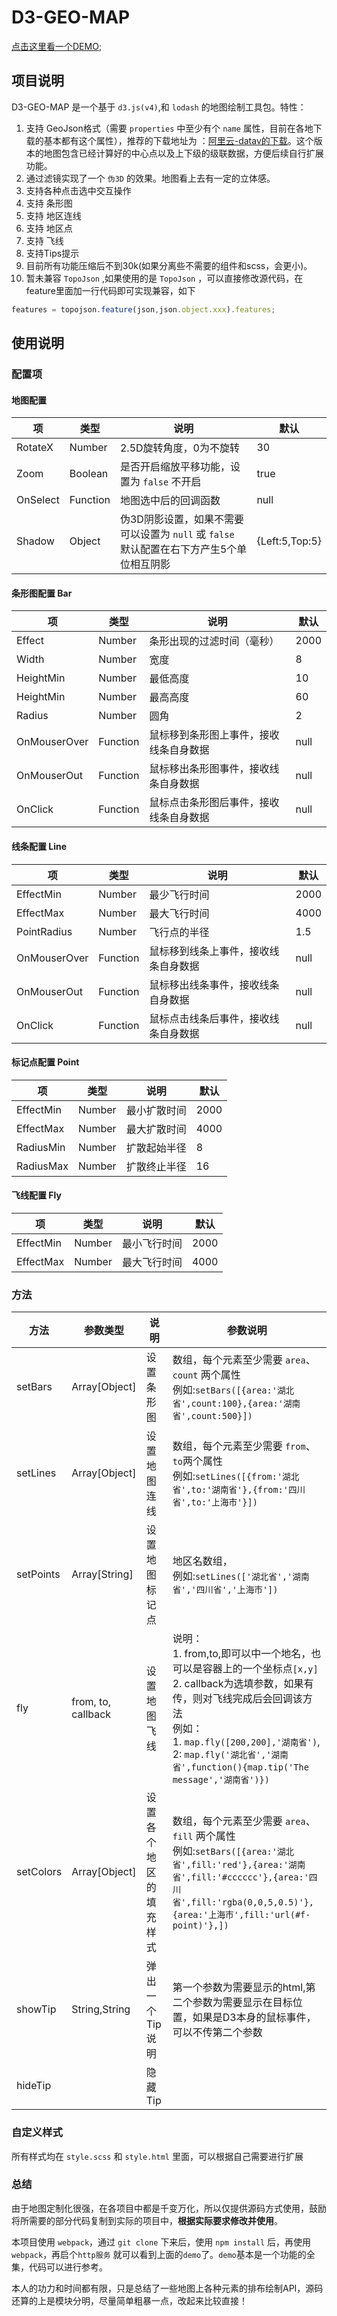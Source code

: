 # D3-GEO-MAP

[点击这里看一个DEMO](http://www.xdnote.com/test/d3-geo-map/index.html);

## 项目说明

D3-GEO-MAP 是一个基于 `d3.js(v4)`,和 `lodash` 的地图绘制工具包。特性：

1. 支持 GeoJson格式（需要 `properties` 中至少有个 `name` 属性，目前在各地下载的基本都有这个属性），推荐的下载地址为 ：[阿里云-datav的下载](https://datav.aliyun.com/static/tools/atlas)。这个版本的地图包含已经计算好的中心点以及上下级的级联数据，方便后续自行扩展功能。
2. 通过滤镜实现了一个 `伪3D` 的效果。地图看上去有一定的立体感。
3. 支持各种点击选中交互操作
4. 支持 条形图
5. 支持 地区连线
6. 支持 地区点
7. 支持 飞线
8. 支持Tips提示
9. 目前所有功能压缩后不到30k(如果分离些不需要的组件和scss，会更小)。
10. 暂未兼容 `TopoJson` ,如果使用的是 `TopoJson` ，可以直接修改源代码，在feature里面加一行代码即可实现兼容，如下


```javascript
features = topojson.feature(json,json.object.xxx).features;
```

## 使用说明


### 配置项

#### 地图配置

| 项        | 类型       | 说明                                       | 默认             |
| -------- | -------- | ---------------------------------------- | -------------- |
| RotateX  | Number   | 2.5D旋转角度，0为不旋转                           | 30             |
| Zoom     | Boolean  | 是否开启缩放平移功能，设置为 `false` 不开启               | true           |
| OnSelect | Function | 地图选中后的回调函数                               | null           |
| Shadow   | Object   | 伪3D阴影设置，如果不需要可以设置为 `null` 或 `false` <br> 默认配置在右下方产生5个单位相互阴影 | {Left:5,Top:5} |

#### 条形图配置 Bar

| 项            | 类型       | 说明                  | 默认   |
| ------------ | -------- | ------------------- | ---- |
| Effect       | Number   | 条形出现的过滤时间（毫秒）       | 2000 |
| Width        | Number   | 宽度                  | 8    |
| HeightMin    | Number   | 最低高度                | 10   |
| HeightMin    | Number   | 最高高度                | 60   |
| Radius       | Number   | 圆角                  | 2    |
| OnMouserOver | Function | 鼠标移到条形图上事件，接收线条自身数据 | null |
| OnMouserOut  | Function | 鼠标移出条形图事件，接收线条自身数据  | null |
| OnClick      | Function | 鼠标点击条形图后事件，接收线条自身数据 | null |

#### 线条配置 Line

| 项            | 类型       | 说明                 | 默认   |
| ------------ | -------- | ------------------ | ---- |
| EffectMin    | Number   | 最少飞行时间             | 2000 |
| EffectMax    | Number   | 最大飞行时间             | 4000 |
| PointRadius  | Number   | 飞行点的半径             | 1.5  |
| OnMouserOver | Function | 鼠标移到线条上事件，接收线条自身数据 | null |
| OnMouserOut  | Function | 鼠标移出线条事件，接收线条自身数据  | null |
| OnClick      | Function | 鼠标点击线条后事件，接收线条自身数据 | null |



#### 标记点配置 Point

| 项         | 类型     | 说明     | 默认   |
| --------- | ------ | ------ | ---- |
| EffectMin | Number | 最小扩散时间 | 2000 |
| EffectMax | Number | 最大扩散时间 | 4000 |
| RadiusMin | Number | 扩散起始半径 | 8    |
| RadiusMax | Number | 扩散终止半径 | 16   |


#### 飞线配置 Fly

| 项         | 类型     | 说明     | 默认   |
| --------- | ------ | ------ | ---- |
| EffectMin | Number | 最小飞行时间 | 2000 |
| EffectMax | Number | 最大飞行时间 | 4000 |




### 方法

| 方法        | 参数类型               | 说明          | 参数说明                                     |
| --------- | ------------------ | ----------- | ---------------------------------------- |
| setBars   | Array[Object]      | 设置条形图       | 数组，每个元素至少需要 `area`、`count` 两个属性<br>例如:`setBars([{area:'湖北省',count:100},{area:'湖南省',count:500}])` |
| setLines  | Array[Object]      | 设置地图连线      | 数组，每个元素至少需要 `from`、`to`两个属性<br>例如:`setLines([{from:'湖北省',to:'湖南省'},{from:'四川省',to:'上海市'}])` |
| setPoints | Array[String]      | 设置地图标记点     | 地区名数组，<br>例如:`setLines(['湖北省','湖南省','四川省','上海市'])` |
| fly       | from, to, callback | 设置地图飞线      | 说明：<br>1. from,to,即可以中一个地名，也可以是容器上的一个坐标点`[x,y]`<br>2. callback为选填参数，如果有传，则对飞线完成后会回调该方法<br> 例如：<br> 1. `map.fly([200,200],'湖南省')`, 2: `map.fly('湖北省','湖南省',function(){map.tip('The message','湖南省')})` |
| setColors | Array[Object]      | 设置各个地区的填充样式 | 数组，每个元素至少需要 `area`、`fill` 两个属性<br>例如:`setBars([{area:'湖北省',fill:'red'},{area:'湖南省',fill:'#cccccc'},{area:'四川省',fill:'rgba(0,0,5,0.5)'},{area:'上海市',fill:'url(#f-point)'},])` |
| showTip   | String,String      | 弹出一个Tip说明   | 第一个参数为需要显示的html,第二个参数为需要显示在目标位置，如果是D3本身的鼠标事件，可以不传第二个参数 |
| hideTip   |                    | 隐藏Tip       |                                          |


### 自定义样式

所有样式均在 `style.scss` 和 `style.html` 里面，可以根据自己需要进行扩展

### 总结

由于地图定制化很强，在各项目中都是千变万化，所以仅提供源码方式使用，鼓励将所需要的部分代码复制到实际的项目中，**根据实际要求修改并使用**。

本项目使用 `webpack`，通过 `git clone` 下来后，使用 `npm install` 后，再使用 `webpack`，再启个`http服务` 就可以看到上面的`demo`了。`demo`基本是一个功能的全集，代码可以进行参考。

本人的功力和时间都有限，只是总结了一些地图上各种元素的排布绘制API，源码还算的上是模块分明，尽量简单粗暴一点，改起来比较直接！


